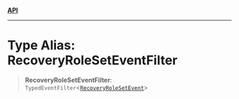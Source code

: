 [**API**](../../../README.md)

***

# Type Alias: RecoveryRoleSetEventFilter

> **RecoveryRoleSetEventFilter**: `TypedEventFilter`\<[`RecoveryRoleSetEvent`](RecoveryRoleSetEvent.md)\>
